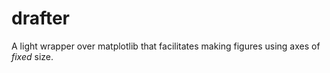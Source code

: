 # drafter

A light wrapper over matplotlib that facilitates making figures using axes of _fixed_ size.
